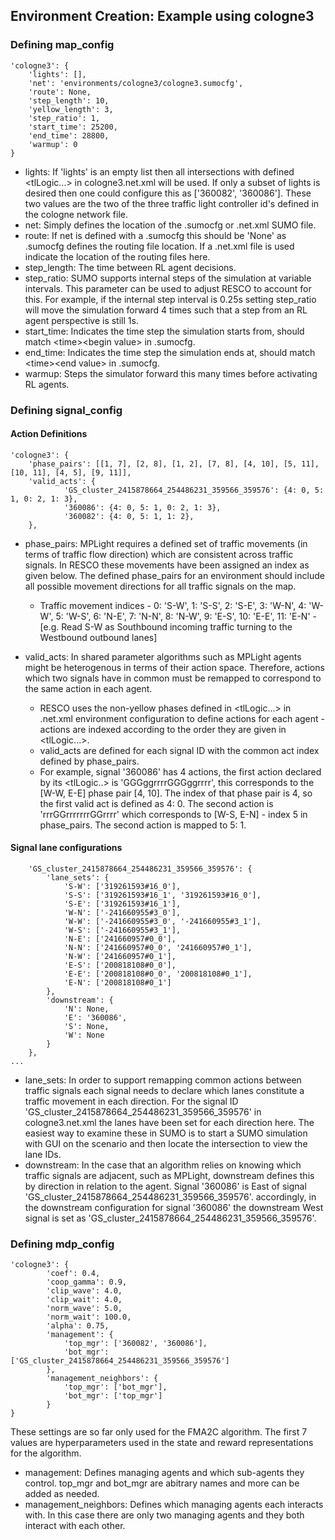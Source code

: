 ## Environment Creation: Example using cologne3

### Defining map_config
    'cologne3': {
        'lights': [],
        'net': 'environments/cologne3/cologne3.sumocfg',
        'route': None,
        'step_length': 10,
        'yellow_length': 3,
        'step_ratio': 1,
        'start_time': 25200,
        'end_time': 28800,
        'warmup': 0
    }
- lights: If 'lights' is an empty list then all intersections with defined <tlLogic...> in cologne3.net.xml will be used. If only a subset of lights is desired then one could configure this as ['360082', '360086']. These two values are the two of the three traffic light controller id's defined in the cologne network file.
- net: Simply defines the location of the .sumocfg or .net.xml SUMO file.
- route: If net is defined with a .sumocfg this should be 'None' as .sumocfg defines the routing file location. If a .net.xml file is used indicate the location of the routing files here.
- step_length: The time between RL agent decisions.
- step_ratio: SUMO supports internal steps of the simulation at variable intervals. This parameter can be used to adjust RESCO to account for this. For example, if the internal step interval is 0.25s setting step_ratio will move the simulation forward 4 times such that a step from an RL agent perspective is still 1s.
- start_time: Indicates the time step the simulation starts from, should match <time\><begin value\> in .sumocfg.
- end_time: Indicates the time step the simulation ends at, should match <time\><end value\> in .sumocfg.
- warmup: Steps the simulator forward this many times before activating RL agents.

### Defining signal_config
#### Action Definitions
    'cologne3': {
		'phase_pairs': [[1, 7], [2, 8], [1, 2], [7, 8], [4, 10], [5, 11], [10, 11], [4, 5], [9, 11]],
		'valid_acts': {
				'GS_cluster_2415878664_254486231_359566_359576': {4: 0, 5: 1, 0: 2, 1: 3},
				'360086': {4: 0, 5: 1, 0: 2, 1: 3},
				'360082': {4: 0, 5: 1, 1: 2},
		},
- phase_pairs: MPLight requires a defined set of traffic movements (in terms of traffic flow direction) which are consistent across traffic signals. In RESCO these movements have been assigned an index as given below. The defined phase_pairs for an environment should include all possible movement directions for all traffic signals on the map.
  - Traffic movement indices - 0: 'S-W',
1: 'S-S',
2: 'S-E',
3: 'W-N',
4: 'W-W',
5: 'W-S',
6: 'N-E',
7: 'N-N',
8: 'N-W',
9: 'E-S',
10: 'E-E',
11: 'E-N' - [e.g. Read S-W as Southbound incoming traffic turning to the Westbound outbound lanes]

- valid_acts: In shared parameter algorithms such as MPLight agents might be heterogenous in terms of their action space. Therefore, actions which two signals have in common must be remapped to correspond to the same action in each agent. 

  - RESCO uses the non-yellow phases defined in <tlLogic...> in .net.xml environment configuration to define actions for each agent - actions are indexed according to the order they are given in <tlLogic...>.
  - valid_acts are defined for each signal ID with the common act index defined by phase_pairs.
  - For example, signal '360086' has 4 actions, the first action declared by its <tlLogic..> is 'GGGggrrrrGGGggrrrr', this corresponds to the [W-W, E-E] phase pair [4, 10]. The index of that phase pair is 4, so the first valid act is defined as 4: 0. The second action is 'rrrGGrrrrrrrGGrrrr' which corresponds to [W-S, E-N] - index 5 in phase_pairs. The second action is mapped to 5: 1.  

#### Signal lane configurations
		'GS_cluster_2415878664_254486231_359566_359576': {
			'lane_sets': {
				'S-W': ['319261593#16_0'],
				'S-S': ['319261593#16_1', '319261593#16_0'],
				'S-E': ['319261593#16_1'],
				'W-N': ['-241660955#3_0'],
				'W-W': ['-241660955#3_0', '-241660955#3_1'],
				'W-S': ['-241660955#3_1'],
				'N-E': ['241660957#0_0'],
				'N-N': ['241660957#0_0', '241660957#0_1'],
				'N-W': ['241660957#0_1'],
				'E-S': ['200818108#0_0'],
				'E-E': ['200818108#0_0', '200818108#0_1'],
				'E-N': ['200818108#0_1']
			},
			'downstream': {
				'N': None,
				'E': '360086',
				'S': None,
				'W': None
			}
		},
    ...
- lane_sets: In order to support remapping common actions between traffic signals each signal needs to declare which lanes constitute  a traffic movement in each direction. For the signal ID 'GS_cluster_2415878664_254486231_359566_359576' in cologne3.net.xml the lanes have been set for each direction here. The easiest way to examine these in SUMO is to start a SUMO simulation with GUI on the scenario and then locate the intersection to view the lane IDs.
- downstream: In the case that an algorithm relies on knowing which traffic signals are adjacent, such as MPLight, downstream defines this by direction in relation to the agent. Signal '360086' is East of signal 'GS_cluster_2415878664_254486231_359566_359576'. accordingly, in the downstream configuration for signal '360086' the downstream West signal is set as 'GS_cluster_2415878664_254486231_359566_359576'.  

### Defining mdp_config
    'cologne3': {
            'coef': 0.4,
            'coop_gamma': 0.9,
            'clip_wave': 4.0,
            'clip_wait': 4.0,
            'norm_wave': 5.0,
            'norm_wait': 100.0,
            'alpha': 0.75,
            'management': {
                'top_mgr': ['360082', '360086'],
                'bot_mgr': ['GS_cluster_2415878664_254486231_359566_359576']
            },
            'management_neighbors': {
                'top_mgr': ['bot_mgr'],
                'bot_mgr': ['top_mgr']
            }
    }
These settings are so far only used for the FMA2C algorithm. The first 7 values are hyperparameters used in the state and reward representations for the algorithm.
- management: Defines managing agents and which sub-agents they control. top_mgr and bot_mgr are abitrary names and more can be added as needed.
- management_neighbors: Defines which managing agents each interacts with. In this case there are only two managing agents and they both interact with each other.